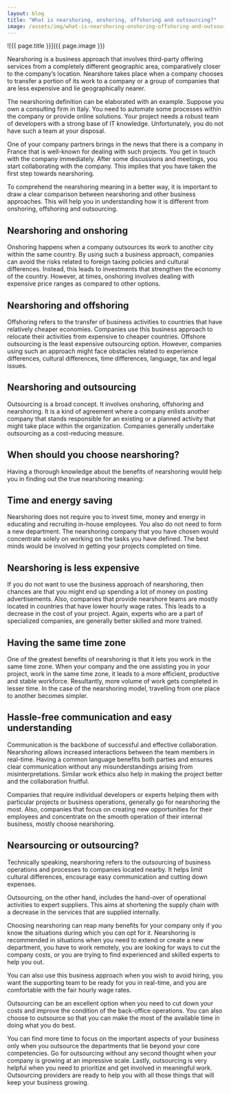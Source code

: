 ```yaml
---
layout: blog
title: "What is nearshoring, onshoring, offshoring and outsourcing?"
image: /assets/img/what-is-nearshoring-onshoring-offshoring-and-outsourcing.jpg
---
```

![{{ page.title }}]({{ page.image }})


Nearshoring is a business approach that involves third-party offering services from a completely different geographic area, comparatively closer to the company’s location. Nearshore takes place when a company chooses to transfer a portion of its work to a company or a group of companies that are less expensive and lie geographically nearer.

The nearshoring definition can be elaborated with an example. Suppose you own a consulting firm in Italy. You need to automate some processes within the company or provide online solutions. Your project needs a robust team of developers with a strong base of IT knowledge. Unfortunately, you do not have such a team at your disposal.

One of your company partners brings in the news that there is a company in France that is well-known for dealing with such projects. You get in touch with the company immediately. After some discussions and meetings, you start collaborating with the company. This implies that you have taken the first step towards nearshoring.

To comprehend the nearshoring meaning in a better way, it is important to draw a clear comparison between nearshoring and other business approaches. This will help you in understanding how it is different from onshoring, offshoring and outsourcing.

## Nearshoring and onshoring
Onshoring happens when a company outsources its work to another city within the same country. By using such a business approach, companies can avoid the risks related to foreign taxing policies and cultural differences. Instead, this leads to investments that strengthen the economy of the country. However, at times, onshoring involves dealing with expensive price ranges as compared to other options.

## Nearshoring and offshoring
Offshoring refers to the transfer of business activities to countries that have relatively cheaper economies. Companies use this business approach to relocate their activities from expensive to cheaper countries. Offshore outsourcing is the least expensive outsourcing option. However, companies using such an approach might face obstacles related to experience differences, cultural differences, time differences, language, tax and legal issues.

## Nearshoring and outsourcing
Outsourcing is a broad concept. It involves onshoring, offshoring and nearshoring. It is a kind of agreement where a company enlists another company that stands responsible for an existing or a planned activity that might take place within the organization. Companies generally undertake outsourcing as a cost-reducing measure.

## When should you choose nearshoring?
Having a thorough knowledge about the benefits of nearshoring would help you in finding out the true nearshoring meaning:

## Time and energy saving
Nearshoring does not require you to invest time, money and energy in educating and recruiting in-house employees. You also do not need to form a new department. The nearshoring company that you have chosen would concentrate solely on working on the tasks you have defined. The best minds would be involved in getting your projects completed on time.

## Nearshoring is less expensive
If you do not want to use the business approach of nearshoring, then chances are that you might end up spending a lot of money on posting advertisements. Also, companies that provide nearshore teams are mostly located in countries that have lower hourly wage rates. This leads to a decrease in the cost of your project. Again, experts who are a part of specialized companies, are generally better skilled and more trained.

## Having the same time zone
One of the greatest benefits of nearshoring is that it lets you work in the same time zone. When your company and the one assisting you in your project, work in the same time zone, it leads to a more efficient, productive and stable workforce. Resultantly, more volume of work gets completed in lesser time. In the case of the nearshoring model, travelling from one place to another becomes simpler.

## Hassle-free communication and easy understanding
Communication is the backbone of successful and effective collaboration. Nearshoring allows increased interactions between the team members in real-time. Having a common language benefits both parties and ensures clear communication without any misunderstandings arising from misinterpretations. Similar work ethics also help in making the project better and the collaboration fruitful.

Companies that require individual developers or experts helping them with particular projects or business operations, generally go for nearshoring the most. Also, companies that focus on creating new opportunities for their employees and concentrate on the smooth operation of their internal business, mostly choose nearshoring.

## Nearsourcing or outsourcing?
Technically speaking, nearshoring refers to the outsourcing of business operations and processes to companies located nearby. It helps limit cultural differences, encourage easy communication and cutting down expenses.

Outsourcing, on the other hand, includes the hand-over of operational activities to expert suppliers. This aims at shortening the supply chain with a decrease in the services that are supplied internally.

Choosing nearshoring can reap many benefits for your company only if you know the situations during which you can opt for it. Nearshoring is recommended in situations when you need to extend or create a new department, you have to work remotely, you are looking for ways to cut the company costs, or you are trying to find experienced and skilled experts to help you out.

You can also use this business approach when you wish to avoid hiring, you want the supporting team to be ready for you in real-time, and you are comfortable with the fair hourly wage rates.

Outsourcing can be an excellent option when you need to cut down your costs and improve the condition of the back-office operations. You can also choose to outsource so that you can make the most of the available time in doing what you do best.

You can find more time to focus on the important aspects of your business only when you outsource the departments that lie beyond your core competencies. Go for outsourcing without any second thought when your company is growing at an impressive scale. Lastly, outsourcing is very helpful when you need to prioritize and get involved in meaningful work. Outsourcing providers are ready to help you with all those things that will keep your business growing.
